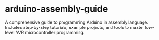 # arduino-assembly-guide
A comprehensive guide to programming Arduino in assembly language. Includes step-by-step tutorials, example projects, and tools to master low-level AVR microcontroller programming.
